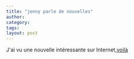 ```yaml
---
title: "jenny parle de nouvelles"
author:
category: 
tags: 
layout: post
---
```

J'ai vu une nouvelle intéressante sur Internet,<a href="http://french.peopledaily.com.cn/Culture/5160925.html">voilà </a>

